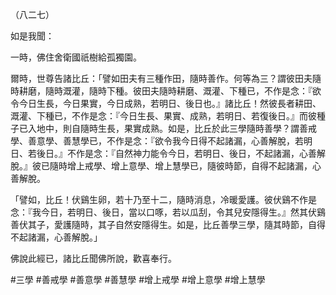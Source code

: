 （八二七）

如是我聞：

一時，佛住舍衛國祇樹給孤獨園。

爾時，世尊告諸比丘：「譬如田夫有三種作田，隨時善作。何等為三？謂彼田夫隨時耕磨，隨時溉灌，隨時下種。彼田夫隨時耕磨、溉灌、下種已，不作是念：『欲令今日生長，今日果實，今日成熟，若明日、後日也。』諸比丘！然彼長者耕田、溉灌、下種已，不作是念：『今日生長、果實、成熟，若明日、若復後日。』而彼種子已入地中，則自隨時生長，果實成熟。如是，比丘於此三學隨時善學？謂善戒學、善意學、善慧學已，不作是念：『欲令我今日得不起諸漏，心善解脫，若明日、若後日。』不作是念：『自然神力能令今日，若明日、後日，不起諸漏，心善解脫。』彼已隨時增上戒學、增上意學、增上慧學已，隨彼時節，自得不起諸漏，心善解脫。

「譬如，比丘！伏鷄生卵，若十乃至十二，隨時消息，冷暖愛護。彼伏鷄不作是念：『我今日，若明日、後日，當以口啄，若以瓜刮，令其兒安隱得生。』然其伏鷄善伏其子，愛護隨時，其子自然安隱得生。如是，比丘善學三學，隨其時節，自得不起諸漏，心善解脫。」

佛說此經已，諸比丘聞佛所說，歡喜奉行。



#三學
#善戒學
#善意學
#善慧學
#增上戒學
#增上意學
#增上慧學
